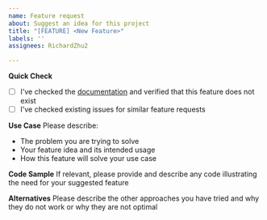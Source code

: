 ```yaml
---
name: Feature request
about: Suggest an idea for this project
title: "[FEATURE] <New Feature>"
labels: ''
assignees: RichardZhu2

---
```


**Quick Check**
- [ ] I've checked the [documentation](https://pyper-dev.github.io/pyper/) and verified that this feature does not exist
- [ ] I've checked existing issues for similar feature requests

**Use Case**
Please describe:
* The problem you are trying to solve
* Your feature idea and its intended usage
* How this feature will solve your use case

**Code Sample**
If relevant, please provide and describe any code illustrating the need for your suggested feature

**Alternatives**
Please describe the other approaches you have tried and why they do not work or why they are not optimal
